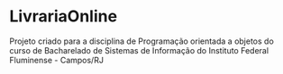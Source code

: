 # LivrariaOnline
Projeto criado para a disciplina de Programação orientada a objetos do curso de Bacharelado de Sistemas de Informação do Instituto Federal Fluminense - Campos/RJ
